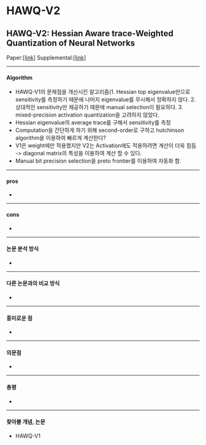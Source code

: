 # HAWQ-V2
## HAWQ-V2: Hessian Aware trace-Weighted Quantization of Neural Networks
Paper:[[link]](https://proceedings.neurips.cc/paper/2020/file/d77c703536718b95308130ff2e5cf9ee-Paper.pdf)
Supplemental:[[link]](https://proceedings.neurips.cc/paper/2020/file/d77c703536718b95308130ff2e5cf9ee-Supplemental.pdf)


- - -
#### Algorithm
- HAWQ-V1의 문제점을 개선시킨 알고리즘(1. Hessian top eigenvalue만으로 sensitivity를 측정하기 때문에 나머지 eigenvalue를 무시해서 정확하지 않다. 2. 상대적인 sensitivity만 제공하기 때문에 manual selection이 필요하다. 3. mixed-precision activation quantization을 고려하지 않았다.
- Hessian eigenvalue의 average trace를 구해서 sensitivity를 측정 
- Computation을 간단하게 하기 위해 second-order로 구하고 hutchinson algorithm을 이용하여 빠르게 계산한다?
- V1은 weight에만 적용했지만 V2는 Activation에도 적용하려면 계산이 더욱 힘듬 -> diagonal matrix의 특성을 이용하여 계산 할 수 있다.
- Manual bit precision selection을 preto frontier를 이용하여 자동화 함.
- - -
#### pros
- 
- - -
#### cons
- 
- - -
#### 논문 분석 방식
- 
- - -
#### 다른 논문과의 비교 방식
- 
- - -
#### 흥미로운 점
-
- - -
#### 의문점
- 
- - -
#### 총평
- 
- - -
#### 찾아볼 개념, 논문
- HAWQ-V1  

